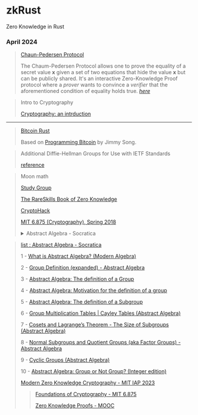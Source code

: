 # zkRust
Zero Knowledge in Rust

### April 2024

> [Chaun-Pedersen Protocol](https://crypto.stackexchange.com/questions/99262/chaum-pedersen-protocol)
> 
> The Chaum-Pedersen Protocol allows one to prove the equality of a secret value **x** given a set of two equations that hide the value **x** but can be publicly shared. It's an interactive Zero-Knowledge Proof protocol where a _prover_ wants to convince a _verifier_ that the aforementioned condition of equality holds true. [_here_](https://muens.io/chaum-pedersen-protocol)

> Intro to Cryptography
> 
> [Cryptography: an intrduction](https://www.cs.umd.edu/~waa/414-F11/IntroToCrypto.pdf)
---
> [Bitcoin Rust](https://github.com/gagiuntoli/bitcoin_rust)
> 
> Based on [Programming Bitcoin](https://www.oreilly.com/library/view/programming-bitcoin/9781492031482/) by Jimmy Song.

> Additional Diffie-Hellman Groups for Use with IETF Standards
> 
> [reference](https://www.rfc-editor.org/rfc/rfc5114#page-15)

> Moon math
>
> [Study Group](https://zkhack.dev/zk-study-group-moonmath-manual/)
>
> [The RareSkills Book of Zero Knowledge](https://www.rareskills.io/zk-book)
>
> [CryptoHack](https://cryptohack.org/)
>
> [MIT 6.875 (Cryptography), Spring 2018](https://www.youtube.com/playlist?list=PL6ogFv-ieghe8MOIcpD6UDtdK-UMHG8oH)
>
> <details>
> <summary>Abstract Algebra - Socratica</summary>
  
> [list : Abstract Algebra - Socratica](https://www.youtube.com/playlist?list=PLi01XoE8jYoi3SgnnGorR_XOW3IcK-TP6)
>
> 1 - [What is Abstract Algebra? (Modern Algebra)](https://youtu.be/IP7nW_hKB7I?list=PLi01XoE8jYoi3SgnnGorR_XOW3IcK-TP6)
>
> 2 - [Group Definition (expanded) - Abstract Algebra](https://youtu.be/g7L_r6zw4-c?list=PLi01XoE8jYoi3SgnnGorR_XOW3IcK-TP6)
>
> 3 - [Abstract Algebra: The definition of a Group](https://youtu.be/QudbrUcVPxk?list=PLi01XoE8jYoi3SgnnGorR_XOW3IcK-TP6)
>
> 4 - [Abstract Algebra: Motivation for the definition of a group](https://youtu.be/yHq_yzYZV6U?list=PLi01XoE8jYoi3SgnnGorR_XOW3IcK-TP6)
>
> 5 - [Abstract Algebra: The definition of a Subgroup](https://youtu.be/TJAQNlGvfjE?list=PLi01XoE8jYoi3SgnnGorR_XOW3IcK-TP6)
>
> 6 - [Group Multiplication Tables | Cayley Tables (Abstract Algebra)](https://youtu.be/BwHspSCXFNM?list=PLi01XoE8jYoi3SgnnGorR_XOW3IcK-TP6)
>
> 7 - [Cosets and Lagrange’s Theorem - The Size of Subgroups (Abstract Algebra)](https://youtu.be/TCcSZEL_3CQ?list=PLi01XoE8jYoi3SgnnGorR_XOW3IcK-TP6)
>
> 8 - [Normal Subgroups and Quotient Groups (aka Factor Groups) - Abstract Algebra](https://youtu.be/vYKdh5oQ4Zw?list=PLi01XoE8jYoi3SgnnGorR_XOW3IcK-TP6)
>
> 9 - [Cyclic Groups (Abstract Algebra)](https://youtu.be/8A84sA1YuPw?list=PLi01XoE8jYoi3SgnnGorR_XOW3IcK-TP6)
>
> 10 - [Abstract Algebra: Group or Not Group? (Integer edition)](https://youtu.be/qvx9TnK85bw?list=PLi01XoE8jYoi3SgnnGorR_XOW3IcK-TP6)
> 
> </details>
>
> [Modern Zero Knowledge Cryptography - MIT IAP 2023](https://zkiap.com/)
>
> > [Foundations of Cryptography - MIT 6.875](https://mit6875.github.io/HANDOUTS/numbertheory.pdf)
> >
> > [Zero Knowledge Proofs - MOOC](https://zk-learning.org)
